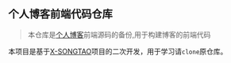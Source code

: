 ## 个人博客前端代码仓库

> 本仓库是[个人博客](http:blog.fedt.xin)前端源码的备份,用于构建博客的前端代码   

本项目是基于[X-SONGTAO](https://github.com/xiangsongtao/X-SONGTAO-VUE)项目的二次开发，用于学习请`clone`原仓库。